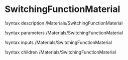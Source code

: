 <!-- MOOSE Documentation Stub: Remove this when content is added. -->

# SwitchingFunctionMaterial
!syntax description /Materials/SwitchingFunctionMaterial

!syntax parameters /Materials/SwitchingFunctionMaterial

!syntax inputs /Materials/SwitchingFunctionMaterial

!syntax children /Materials/SwitchingFunctionMaterial
